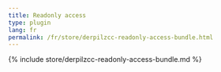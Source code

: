 ```yaml
---
title: Readonly access
type: plugin
lang: fr
permalink: /fr/store/derpilzcc-readonly-access-bundle.html
---
```


{% include store/derpilzcc-readonly-access-bundle.md %}
